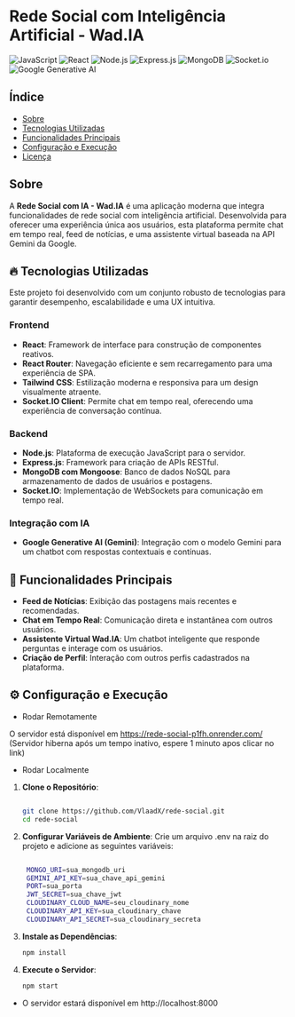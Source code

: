 # Rede Social com Inteligência Artificial - Wad.IA

![JavaScript](https://img.shields.io/badge/JavaScript-F7DF1E?style=for-the-badge&logo=javascript&logoColor=black)
![React](https://img.shields.io/badge/React-61DAFB?style=for-the-badge&logo=react&logoColor=black)
![Node.js](https://img.shields.io/badge/Node.js-339933?style=for-the-badge&logo=node.js&logoColor=white)
![Express.js](https://img.shields.io/badge/Express.js-000000?style=for-the-badge&logo=express&logoColor=white)
![MongoDB](https://img.shields.io/badge/MongoDB-47A248?style=for-the-badge&logo=mongodb&logoColor=white)
![Socket.io](https://img.shields.io/badge/Socket.io-010101?style=for-the-badge&logo=socket.io&logoColor=white)
![Google Generative AI](https://img.shields.io/badge/Google_Generative_AI-4285F4?style=for-the-badge&logo=google&logoColor=white)

## Índice

- [Sobre](#sobre)
- [Tecnologias Utilizadas](#tecnologias-utilizadas)
- [Funcionalidades Principais](#funcionalidades-principais)
- [Configuração e Execução](#configuração-e-execução)
- [Licença](#licença)

## Sobre

A **Rede Social com IA - Wad.IA** é uma aplicação moderna que integra funcionalidades de rede social com inteligência artificial. Desenvolvida para oferecer uma experiência única aos usuários, esta plataforma permite chat em tempo real, feed de notícias, e uma assistente virtual baseada na API Gemini da Google.

## 🔥 Tecnologias Utilizadas

Este projeto foi desenvolvido com um conjunto robusto de tecnologias para garantir desempenho, escalabilidade e uma UX intuitiva.

### Frontend
- **React**: Framework de interface para construção de componentes reativos.
- **React Router**: Navegação eficiente e sem recarregamento para uma experiência de SPA.
- **Tailwind CSS**: Estilização moderna e responsiva para um design visualmente atraente.
- **Socket.IO Client**: Permite chat em tempo real, oferecendo uma experiência de conversação contínua.

### Backend
- **Node.js**: Plataforma de execução JavaScript para o servidor.
- **Express.js**: Framework para criação de APIs RESTful.
- **MongoDB com Mongoose**: Banco de dados NoSQL para armazenamento de dados de usuários e postagens.
- **Socket.IO**: Implementação de WebSockets para comunicação em tempo real.


### Integração com IA
- **Google Generative AI (Gemini)**: Integração com o modelo Gemini para um chatbot com respostas contextuais e contínuas.

## 📲 Funcionalidades Principais

- **Feed de Notícias**: Exibição das postagens mais recentes e recomendadas.
- **Chat em Tempo Real**: Comunicação direta e instantânea com outros usuários.
- **Assistente Virtual Wad.IA**: Um chatbot inteligente que responde perguntas e interage com os usuários.
- **Criação de Perfil**: Interação com outros perfis cadastrados na plataforma.

## ⚙️ Configuração e Execução

- Rodar Remotamente

O servidor está disponível em https://rede-social-p1fh.onrender.com/ 
(Servidor hiberna após um tempo inativo, espere 1 minuto apos clicar no link)

- Rodar Localmente

1. **Clone o Repositório**:
   ```sh
   
   git clone https://github.com/VlaadX/rede-social.git
   cd rede-social    
   
2. **Configurar Variáveis de Ambiente**:
   Crie um arquivo .env na raiz do projeto e adicione as seguintes variáveis:
   ```sh
   
    MONGO_URI=sua_mongodb_uri
    GEMINI_API_KEY=sua_chave_api_gemini
    PORT=sua_porta
    JWT_SECRET=sua_chave_jwt
    CLOUDINARY_CLOUD_NAME=seu_cloudinary_nome
    CLOUDINARY_API_KEY=sua_cloudinary_chave
    CLOUDINARY_API_SECRET=sua_cloudinary_secreta
   
3. **Instale as Dependências**:
    ```sh
    npm install
    
4. **Execute o Servidor**:
   ```sh
   npm start

- O servidor estará disponível em http://localhost:8000
   

